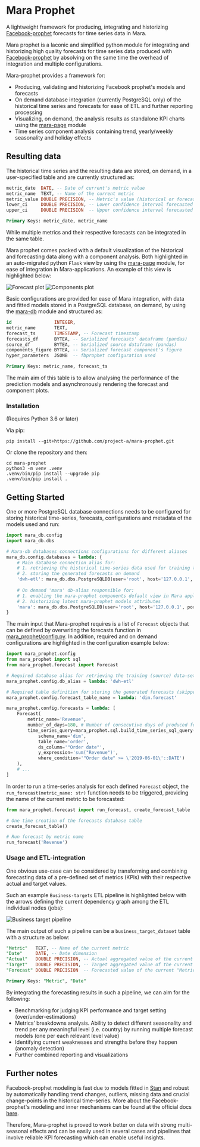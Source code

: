 # Mara Prophet

A lightweight framework for producing, integrating and historizing [Facebook-prophet](https://github.com/facebook/prophet) 
forecasts for time series data in Mara.

Mara prophet is a laconic and simplified python module for integrating and historizing high quality forecasts for time series data 
produced with [Facebook-prophet](https://github.com/facebook/prophet) 
by absolving on the same time the overhead of integration and multiple configurations.

Mara-prophet provides a framework for:

- Producing, validating and historizing Facebook prophet's models and forecasts
- On demand database integration (currently PostgreSQL only) of the historical time series and forecasts for ease of ETL and further reporting processing
- Visualizing, on demand, the analysis results as standalone KPI charts using the [mara-page](https://github.com/mara/mara-page) module
- Time series component analysis containing trend, yearly/weekly seasonality and holiday effects

## Resulting data

The historical time series and the resulting data are stored, on demand, in a user-specified table 
and are currently structured as:

```SQL
metric_date  DATE, -- Date of current's metric value
metric_name  TEXT, -- Name of the current metric
metric_value DOUBLE PRECISION, -- Metric's value (historical or forecasted) with respect to the metric_date
lower_ci     DOUBLE PRECISION, -- Lower confidence interval forecasted value
upper_ci     DOUBLE PRECISION  -- Upper confidence interval forecasted value

Primary Keys: metric_date, metric_name
```

While multiple metrics and their respective forecasts can be integrated in the same table.

Mara prophet comes packed with a default visualization of the historical and forecasting data along with a component analysis. 
Both highlighted in an auto-migrated python ```Flask``` view by using the [mara-page](https://github.com/mara/mara-page) module,
for ease of integration in Mara-applications.
An example of this view is highlighted below:

![Forecast plot](docs/forecast_plot.png)
![Components plot](docs/components_plot.png)

Basic configurations are provided for ease of Mara integration, 
with data and fitted models stored in a PostgreSQL database, on demand,
by using the [mara-db](https://github.com/mara/mara-db) module and structured as:

```SQL
id                INTEGER,
metric_name       TEXT,
forecast_ts       TIMESTAMP, -- Forecast timestamp
forecasts_df      BYTEA, -- Serialized forecasts' dataframe (pandas)
source_df         BYTEA, -- Serialized source dataframe (pandas)
components_figure BYTEA, -- Serialized forecast component's figure
hyper_parameters  JSONB  -- fbprophet configuration used

Primary Keys: metric_name, forecast_ts
```

The main aim of this table is to allow analysing the performance of the prediction models and asynchronously 
rendering the forecast and component plots.

### Installation

(Requires Python 3.6 or later)

Via pip:

```console
pip install --git+https://github.com/project-a/mara-prophet.git
```

Or clone the repository and then:

```console
cd mara-prophet
python3 -m venv .venv
.venv/bin/pip install --upgrade pip
.venv/bin/pip install .
```

## Getting Started

One or more PostgreSQL database connections needs to be configured for 
storing historical time-series, forecasts, configurations and metadata of the models used and run:

```python
import mara_db.config
import mara_db.dbs

# Mara-db databases connections configurations for different aliases
mara_db.config.databases = lambda: {
    # Main database connection alias for:
    # 1. retrieving the historical time-series data used for training the model
    # 2. storing the generated forecasts on demand
    'dwh-etl': mara_db.dbs.PostgreSQLDB(user='root', host='127.0.0.1', port=5432, database='dwh'),
    
    # On demand 'mara' db-alias responsible for:
    # 1. enabling the mara-prophet components default view in Mara applications
    # 2. historizing latest mara-prophet models attributes
    'mara': mara_db.dbs.PostgreSQLDB(user='root', host='127.0.0.1', port=5432, database='mara')
}
```
The main input that Mara-prophet requires is a list of `Forecast` objects that can be defined by overwriting 
the forecasts function in [mara_prophet/config.py](mara_prophet/config.py).
In addition, required and on demand configurations are highlighted in the configuration example below:

```python
import mara_prophet.config
from mara_prophet import sql
from mara_prophet.forecast import Forecast

# Required database alias for retrieving the training (source) data-set and for storing the generated forecasts
mara_prophet.config.db_alias = lambda: 'dwh-etl'

# Required table definition for storing the generated forecasts (skipped, if not specified)
mara_prophet.config.forecast_table_name = lambda: 'dim.forecast'

mara_prophet.config.forecasts = lambda: [
    Forecast(
        metric_name='Revenue',
        number_of_days=180, # Number of consecutive days of produced forecasts
        time_series_query=mara_prophet.sql.build_time_series_sql_query(
            schema_name='dim',
            table_name='order',
            ds_column='"Order date"',
            y_expression='sum("Revenue")',
            where_condition='"Order date" >= \'2019-06-01\'::DATE')
    ),
    # ...
]
```

In order to run a time-series analysis for each defined `Forecast` object, the ```run_forecast(metric_name: str)``` function
needs to be triggered, providing the name of the current metric to be forecasted:

```python
from mara_prophet.forecast import run_forecast, create_forecast_table

# One time creation of the forecasts database table
create_forecast_table()

# Run forecast by metric name
run_forecast('Revenue')
```

### Usage and ETL-integration

One obvious use-case can be considered by transforming and combining forecasting data of a pre-defined set of metrics (KPIs)
 with their respective actual and target values.

Such an example ```Business-targets``` ETL pipeline is highlighted below 
with the arrows defining the current dependency graph among the ETL individual nodes (jobs):

![Business target pipeline](docs/pipeline.png)

The main output of such a pipeline can be a `business_target_dataset` table with a structure as below:

```SQL
"Metric"   TEXT, -- Name of the current metric
"Date"     DATE, -- Date dimension
"Actual"   DOUBLE PRECISION, -- Actual aggregated value of the current "Metric" with respect to "Date"
"Target"   DOUBLE PRECISION, -- Target aggregated value of the current "Metric" with respect to "Date"
"Forecast" DOUBLE PRECISION  -- Forecasted value of the current "Metric" with respect to "Date"

Primary Keys: "Metric", "Date"
```

By integrating the forecasting results in such a pipeline, we can aim for the following:

- Benchmarking for judging KPI performance and target setting (over/under-estimations)
- Metrics’ breakdowns analysis. Ability to detect different seasonality and trend per any meaningful level  (i.e. country) 
by running multiple forecast models (one per each relevant level value)
- Identifying current weaknesses and strengths before they happen (anomaly detection)
- Further combined reporting and visualizations

## Further notes
Facebook-prophet modeling is fast due to models fitted in [Stan](https://mc-stan.org/) and robust by automatically handling 
trend changes, outliers, missing data and crucial change-points in the historical time-series. More about the Facebook-prophet's 
modeling and inner mechanisms can be found at the official docs [here](https://facebook.github.io/prophet/).

Therefore, Mara-prophet is proved to work better on data with strong multi-seasonal effects and 
can be easily used in several cases and pipelines that involve reliable KPI forecasting which can enable useful insights.
